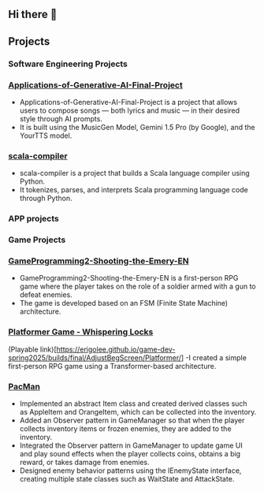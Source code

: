 ## Hi there 👋


## Projects

### Software Engineering Projects
### [Applications-of-Generative-AI-Final-Project](https://github.com/ErigoLee/Applications-of-Generative-AI-Final-Project)
- Applications-of-Generative-AI-Final-Project is a project that allows users to compose songs — both lyrics and music — in their desired style through AI prompts.
- It is built using the MusicGen Model, Gemini 1.5 Pro (by Google), and the YourTTS model.

### [scala-compiler](https://github.com/ErigoLee/scala-compiler)
- scala-compiler is a project that builds a Scala language compiler using Python.
- It tokenizes, parses, and interprets Scala programming language code through Python.

### APP projects


### Game Projects
### [GameProgramming2-Shooting-the-Emery-EN](https://github.com/ErigoLee/GameProgramming2-Shooting-the-Emery-EN)
- GameProgramming2-Shooting-the-Emery-EN is a first-person RPG game where the player takes on the role of a soldier armed with a gun to defeat enemies.
- The game is developed based on an FSM (Finite State Machine) architecture.

### [Platformer Game - Whispering Locks](https://github.com/ErigoLee/game-dev-spring2025)
(Playable link)[https://erigolee.github.io/game-dev-spring2025/builds/final/AdjustBegScreen/Platformer/]
-I created a simple first-person RPG game using a Transformer-based architecture.

### [PacMan](https://github.com/ErigoLee/game-dev-fall2025-Pacman)
- Implemented an abstract Item class and created derived classes such as AppleItem and OrangeItem, which can be collected into the inventory.
- Added an Observer pattern in GameManager so that when the player collects inventory items or frozen enemies, they are added to the inventory.
- Integrated the Observer pattern in GameManager to update game UI and play sound effects when the player collects coins, obtains a big reward, or takes damage from enemies.
- Designed enemy behavior patterns using the IEnemyState interface, creating multiple state classes such as WaitState and AttackState.

<!--
**ErigoLee/ErigoLee** is a ✨ _special_ ✨ repository because its `README.md` (this file) appears on your GitHub profile.

Here are some ideas to get you started:

- 🔭 I’m currently working on ...
- 🌱 I’m currently learning ...
- 👯 I’m looking to collaborate on ...
- 🤔 I’m looking for help with ...
- 💬 Ask me about ...
- 📫 How to reach me: ...
- 😄 Pronouns: ...
- ⚡ Fun fact: ...
-->
